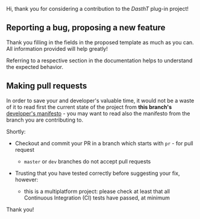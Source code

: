 Hi, thank you for considering a contribution to the _DasthT_ plug-in project!

## Reporting a bug, proposing a new feature

Thank you filling in the fields in the proposed template as much as you can. All information provided will help greatly!

Referring to a respective section in the documentation helps to understand the expected behavior.

## Making pull requests

In order to save your and developer's valuable time, it would not be a waste of it to read first the current state of the project from
**this branch's** [developer's manifesto](../docs/developers/README.md) - you may want to read also the manifesto from the branch you are
contributing to.

Shortly:

* Checkout and commit your PR in a branch which starts with `pr` - for pull request

  * `master` or `dev` branches do not accept pull requests

* Trusting that you have tested correctly before suggesting your fix, however:

  * this is a multiplatform project: please check at least that all Continuous Integration (CI) tests have passed, at minimum
  
Thank you!
